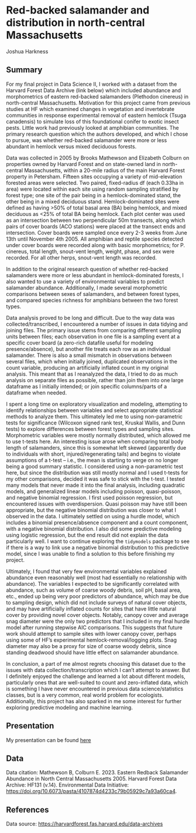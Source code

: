 Red-backed salamander and distribution in north-central Massachusetts
================
Joshua Harkness

## Summary

For my final project in Data Science II, I worked with a dataset from
the Harvard Forest Data Archive (link below) which included abundance
and morphometrics of eastern red-backed salamanders (Plethodon cinereus)
in north-central Massachusetts. Motivation for this project came from
previous studies at HF which examined changes in vegetation and
invertebrate communities in response experimental removal of eastern
hemlock (Tsuga canadensis) to simulate loss of this foundational conifer
to exotic insect pests. Little work had previously looked at amphibian
communities. The primary research question which the authors developed,
and which I chose to pursue, was whether red-backed salamander were more
or less abundant in hemlock versus mixed deciduous forests.

Data was collected in 2005 by Brooks Mathewson and Elizabeth Colburn on
properties owned by Harvard Forest and on state-owned land in
north-central Massachusetts, within a 20-mile radius of the main Harvard
Forest property in Petersham. Fifteen sites occupying a variety of
mid-elevation forested areas were selected. Two paired, fixed-radius df
(each 0.33ha in area) were located within each site using random
sampling stratified by forest type; one site of the pair being in a
hemlock-dominated stand, the other being in a mixed deciduous stand.
Hemlock-dominated sites were defined as having \>50% of total basal area
(BA) being hemlock, and mixed deciduous as \<25% of total BA being
hemlock. Each plot center was used as an intersection between two
perpendicular 50m transects, along which pairs of cover boards (ACO
stations) were placed at the transect ends and intersection. Cover
boards were sampled once every 2-3 weeks from June 13th until November
4th 2005. All amphibian and reptile species detected under cover boards
were recorded along with basic morphometrics; for P. cinereus, total
length, snout-vent length, weight, phase, and sex were recorded. For all
other herps, snout-vent length was recorded.

In addition to the original research question of whether red-backed
salamanders were more or less abundant in hemlock-dominated forests, I
also wanted to use a variety of environmental variables to predict
salamander abundance. Additionally, I made several morphometric
comparisons between sexes of salamanders, and between forest types, and
compared species richness for amphibians between the two forest types.

Data analysis proved to be long and difficult. Due to the way data was
collected/transcribed, I encountered a number of issues in data tidying
and joining files. The primary issue stems from comparing different
sampling units between files; each observation in one file is a sampling
event at a specific cover board (a zero-rich datafile useful for
modeling presence/absence), but another file treats each row as an
individual salamander. There is also a small mismatch in observations
between several files, which when initially joined, duplicated
observations in the count variable, producing an artificially inflated
count in my original analysis. This meant that as I reanalyzed the data,
I tried to do as much analysis on separate files as possible, rather
than join them into one large dataframe as I initially intended; or join
specific columns/parts of a dataframe when needed.

I spent a long time on exploratory visualization and modeling,
attempting to identify relationships between variables and select
appropriate statistical methods to analyze them. This ultimately led me
to using non-parametric tests for significance (Wilcoxon signed rank
test, Kruskal Wallis, and Dunn tests) to explore differences between
forest types and sampling sites. Morphometric variables were mostly
normally distributed, which allowed me to use t-tests here. An
interesting issue arose when comparing total body length of salamanders,
since this is somewhat left skewed (apparently due to individuals with
short, injured/regenerating tails) and begins to violate assumptions of
a t-test – i.e., the mean is starting to verge on no longer being a good
summary statistic. I considered using a non-parametric test here, but
since the distribution was still mostly normal and I used t-tests for my
other comparisons, decided it was safe to stick with the t-test. I
tested many models that never made it into the final analysis, including
quadratic models, and generalized linear models including poisson,
quasi-poisson, and negative binomial regression. I first used poisson
regression, but encountered issues with overdispersion. Quasi poisson
may have still been appropriate, but the negative binomial distribution
was closer to what I observed in the data. I ultimately settled on using
a hurdle model, which includes a binomial presence/absence component and
a count component, with a negative binomial distribution. I also did
some predictive modeling using logistic regression, but the end result
did not explain the data particularly well. I want to continue exploring
the `tidymodels` package to see if there is a way to link use a negative
binomial distribution to this predictive model, since I was unable to
find a solution to this before finishing my project.

Ultimately, I found that very few environmental variables explained
abundance even reasonably well (most had essentially no relationship
with abundance). The variables I expected to be significantly correlated
with abundance, such as volume of coarse woody debris, soil pH, basal
area, etc., ended up being very poor predictors of abundance, which may
be due to sampling design, which did not include surveys of natural
cover objects, and may have artificially inflated counts for sites that
have little natural cover by providing novel cover objects. Notably,
canopy cover and average snag diameter were the only two predictors that
I included in my final hurdle model after running stepwise AIC
comparisons. This suggests that future work should attempt to sample
sites with lower canopy cover, perhaps using some of HF’s experimental
hemlock-removal/logging plots. Snag diameter may also be a proxy for
size of coarse woody debris, since standing deadwood should have little
effect on salamander abundance.

In conclusion, a part of me almost regrets choosing this dataset due to
the issues with data collection/transcription which I can’t attempt to
answer. But I definitely enjoyed the challenge and learned a lot about
different models, particularly ones that are well-suited to count and
zero-inflated data, which is something I have never encountered in
previous data science/statistics classes, but is a very common, real
world problem for ecologists. Additionally, this project has also
sparked in me some interest for further exploring predictive modeling
and machine learning.

## Presentation

My presentation can be found
[here](https://docs.google.com/presentation/d/1Tna8kLxuJGHAdAQ17Df_38RzThAZglP16X3g7tyfDAg/edit#slide=id.p)

## Data

Data citation: Mathewson B, Colburn E. 2023. Eastern Redback Salamander
Abundance in North Central Massachusetts 2005. Harvard Forest Data
Archive: HF131 (v.14). Environmental Data Initiative:
<https://doi.org/10.6073/pasta/4107874d4233c79b05929c7a93a60ca4>.

## References

Data source: <https://harvardforest.fas.harvard.edu/data-archives>

